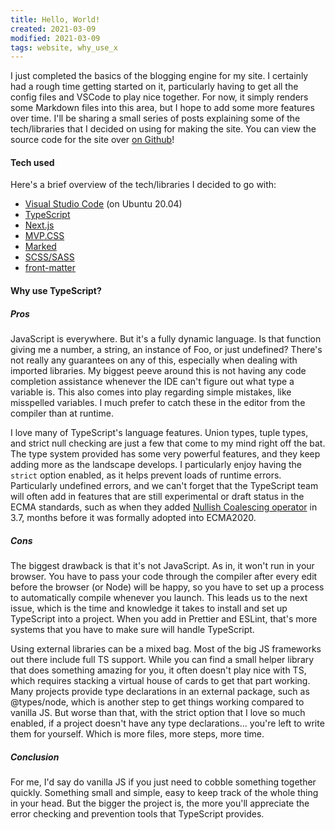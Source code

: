 ```yaml
---
title: Hello, World!
created: 2021-03-09
modified: 2021-03-09
tags: website, why_use_x
---
```


I just completed the basics of the blogging engine for my site. I certainly had a rough time getting started on it, particularly having to get all the config files and VSCode to play nice together. For now, it simply renders some Markdown files into this area, but I hope to add some more features over time. I'll be sharing a small series of posts explaining some of the tech/libraries that I decided on using for making the site.  You can view the source code for the site over [on Github](https://github.com/KWeaver87/kweave.net/)!

#### Tech used

Here's a brief overview of the tech/libraries I decided to go with:
- [Visual Studio Code](https://code.visualstudio.com/) (on Ubuntu 20.04)
- [TypeScript](https://www.typescriptlang.org/)
- [Next.js](https://nextjs.org/)
- [MVP.CSS](https://andybrewer.github.io/mvp/)
- [Marked](https://marked.js.org/)
- [SCSS/SASS](https://sass-lang.com/)
- [front-matter](https://github.com/jxson/front-matter)

#### Why use TypeScript?

##### Pros

JavaScript is everywhere. But it's a fully dynamic language. Is that function giving me a number, a string, an instance of Foo, or just undefined? There's not really any guarantees on any of this, especially when dealing with imported libraries. My biggest peeve around this is not having any code completion assistance whenever the IDE can't figure out what type a variable is. This also comes into play regarding simple mistakes, like misspelled variables. I much prefer to catch these in the editor from the compiler than at runtime.

I love many of TypeScript's language features. Union types, tuple types, and strict null checking are just a few that come to my mind right off the bat. The type system provided has some very powerful features, and they keep adding more as the landscape develops. I particularly enjoy having the `strict` option enabled, as it helps prevent loads of runtime errors. Particularly undefined errors, and we can't forget that the TypeScript team will often add in features that are still experimental or draft status in the ECMA standards, such as when they added [Nullish Coalescing operator](https://www.typescriptlang.org/docs/handbook/release-notes/typescript-3-7.html#nullish-coalescing) in 3.7, months before it was formally adopted into ECMA2020.

##### Cons

The biggest drawback is that it's not JavaScript. As in, it won't run in your browser. You have to pass your code through the compiler after every edit before the browser (or Node) will be happy, so you have to set up a process to automatically compile whenever you launch. This leads us to the next issue, which is the time and knowledge it takes to install and set up TypeScript into a project. When you add in Prettier and ESLint, that's more systems that you have to make sure will handle TypeScript.

Using external libraries can be a mixed bag. Most of the big JS frameworks out there include full TS support. While you can find a small helper library that does something amazing for you, it often doesn't play nice with TS, which requires stacking a virtual house of cards to get that part working. Many projects provide type declarations in an external package, such as @types/node, which is another step to get things working compared to vanilla JS. But worse than that, with the strict option that I love so much enabled, if a project doesn't have any type declarations... you're left to write them for yourself. Which is more files, more steps, more time.

##### Conclusion

For me, I'd say do vanilla JS if you just need to cobble something together quickly. Something small and simple, easy to keep track of the whole thing in your head. But the bigger the project is, the more you'll appreciate the error checking and prevention tools that TypeScript provides.